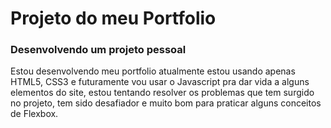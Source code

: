 # Projeto do meu Portfolio

### Desenvolvendo um projeto pessoal 

Estou desenvolvendo meu portfolio atualmente estou usando apenas HTML5, CSS3 e futuramente vou usar o Javascript pra dar vida a alguns elementos do site, estou tentando resolver os problemas que tem surgido no projeto, tem sido desafiador e muito bom para praticar alguns conceitos de Flexbox.
